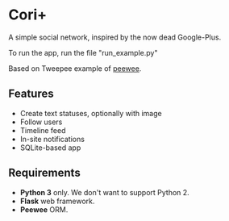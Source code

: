 # Cori+

A simple social network, inspired by the now dead Google-Plus.

To run the app, run the file "run_example.py"

Based on Tweepee example of [peewee](https://github.com/coleifer/peewee/).

## Features

* Create text statuses, optionally with image
* Follow users
* Timeline feed
* In-site notifications
* SQLite-based app

## Requirements

* **Python 3** only. We don't want to support Python 2.
* **Flask** web framework.
* **Peewee** ORM.
